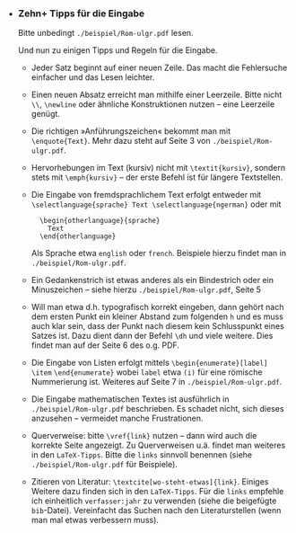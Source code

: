 * ### Zehn+ Tipps für die Eingabe 

  Bitte unbedingt `./beispiel/Rom-ulgr.pdf` lesen. 

  Und nun zu einigen Tipps und Regeln für die Eingabe.  

  - Jeder Satz beginnt auf einer neuen Zeile. Das macht die Fehlersuche einfacher und das Lesen leichter.

  - Einen neuen Absatz erreicht man mithilfe einer Leerzeile. Bitte nicht `\\`, `\newline` oder ähnliche Konstruktionen nutzen – eine Leerzeile genügt.

  - Die richtigen »Anführungszeichen« bekommt man mit `\enquote{Text}`. Mehr dazu steht auf Seite 3 von `./beispiel/Rom-ulgr.pdf`.

  - Hervorhebungen im Text (kursiv) nicht mit `\textit{kursiv}`, sondern stets mit `\emph{kursiv}` – der erste Befehl ist für längere Textstellen.

  - Die Eingabe von fremdsprachlichem Text erfolgt entweder mit  `\selectlanguage{sprache} Text \selectlanguage{ngerman}` oder mit	

    ```
      \begin{otherlanguage}{sprache}
        Text
      \end{otherlanguage}
    ```

    Als Sprache etwa `english` oder `french`. Beispiele hierzu findet man in `./beispiel/Rom-ulgr.pdf`.

  - Ein Gedankenstrich ist etwas anderes als ein Bindestrich oder ein Minuszeichen – siehe hierzu `./beispiel/Rom-ulgr.pdf`, Seite 5 

  - Will man etwa d.h. typografisch korrekt eingeben, dann gehört nach dem ersten Punkt ein kleiner Abstand zum folgenden `h` und es muss auch klar sein, dass der Punkt nach diesem kein Schlusspunkt eines Satzes ist. Dazu dient dann der Befehl `\dh` und viele weitere. Dies findet man auf der Seite 6 des o.g. PDF.

  - Die  Eingabe von Listen erfolgt mittels `\begin{enumerate}[label]` `\item` `\end{enumerate}` wobei `label` etwa `(i)` für eine römische Nummerierung ist. Weiteres auf Seite 7 in  `./beispiel/Rom-ulgr.pdf`.

  - Die Eingabe mathematischen Textes ist ausführlich in  `./beispiel/Rom-ulgr.pdf`  beschrieben. Es schadet nicht, sich dieses anzusehen – vermeidet manche Frustrationen.

  - Querverweise: bitte `\vref{link}` nutzen – dann wird auch die korrekte Seite angezeigt. Zu Querverweisen u.ä. findet man weiteres in den `LaTeX-Tipps`. Bitte die `links` sinnvoll benennen (siehe `./beispiel/Rom-ulgr.pdf`  für Beispiele).

  - Zitieren von Literatur: `\textcite[wo-steht-etwas]{link}`. Einiges Weitere dazu finden sich in den `LaTeX-Tipps`⁣. Für die `links` empfehle ich einheitlich `verfasser:jahr` zu verwenden (siehe die beigefügte `bib`-Datei). Vereinfacht das Suchen nach den Literaturstellen (wenn man mal etwas verbessern muss).